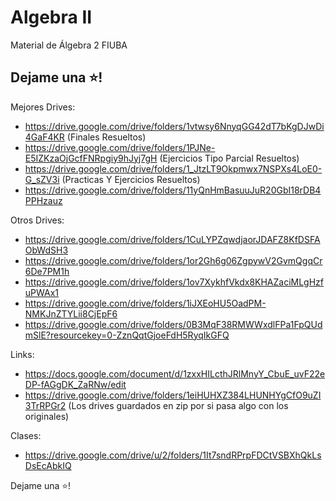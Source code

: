 # Algebra II
Material de Álgebra 2 FIUBA

## Dejame una ⭐!

Mejores Drives: 
* https://drive.google.com/drive/folders/1vtwsy6NnyqGG42dT7bKgDJwDi4GaF4KR (Finales Resueltos)
* https://drive.google.com/drive/folders/1PJNe-E5IZKzaOjGcfFNRpgiy9hJyj7gH (Ejercicios Tipo Parcial Resueltos)
* https://drive.google.com/drive/folders/1_JtzLT9Okpmwx7NSPXs4LoE0-G_sZV3i (Practicas Y Ejercicios Resueltos)
* https://drive.google.com/drive/folders/11yQnHmBasuuJuR20GbI18rDB4PPHzauz

Otros Drives:
* https://drive.google.com/drive/folders/1CuLYPZqwdjaorJDAFZ8KfDSFAObWdSH3
* https://drive.google.com/drive/folders/1or2Gh6g06ZgpywV2GvmQgqCr6De7PM1h 
* https://drive.google.com/drive/folders/1ov7XykhfVkdx8KHAZaciMLgHzfuPWAx1 
* https://drive.google.com/drive/folders/1iJXEoHU5OadPM-NMKJnZTYLii8CjEpF6 
* https://drive.google.com/drive/folders/0B3MqF38RMWWxdlFPa1FpQUdmSlE?resourcekey=0-ZznQqtGjoeFdH5RyqIkGFQ

Links:
* https://docs.google.com/document/d/1zxxHILcthJRlMnyY_CbuE_uvF22eDP-fAGgDK_ZaRNw/edit
* https://drive.google.com/drive/folders/1eiHUHXZ384LHUNHYgCfO9uZI3TrRPGr2 (Los drives guardados en zip por si pasa algo con los originales)

Clases:
* https://drive.google.com/drive/u/2/folders/1It7sndRPrpFDCtVSBXhQkLsDsEcAbkIQ 

Dejame una ⭐!
